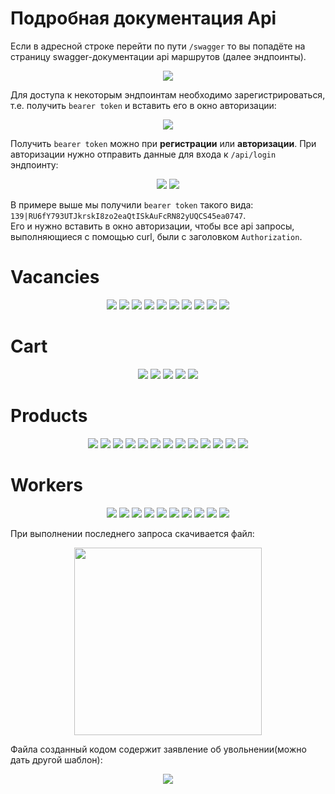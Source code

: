 # Подробная документация Api

Если в адресной строке перейти по пути `/swagger` то вы попадёте на страницу swagger-документации api маршрутов (далее эндпоинты). </br>
<p align="center">
    <img  src="https://github.com/R3ndly/diplom/blob/main/public/img/swagger1.png"/>
</p>

Для доступа к некоторым эндпоинтам необходимо зарегистрироваться, т.е. получить `bearer token` и вставить его в окно авторизации: </br>
<p align="center">
    <img  src="https://github.com/R3ndly/diplom/blob/main/public/img/swagger2.png"/>
</p>

Получить `bearer token` можно при **регистрации** или **авторизации**. При авторизации нужно отправить данные для входа к `/api/login` эндпоинту: </br>
<p align="center">
    <img  src="https://github.com/R3ndly/diplom/blob/main/public/img/swagger3.png"/>
    <img  src="https://github.com/R3ndly/diplom/blob/main/public/img/swagger4.png"/>
</p>


В примере выше мы получили `bearer token` такого вида: `139|RU6fY793UTJkrskI8zo2eaQtISkAuFcRN82yUQCS45ea0747`. </br>
Его и нужно вставить в окно авторизации, чтобы все api запросы, выполняющиеся с помощью curl, были с заголовком `Authorization`. </br>

# Vacanсies

<p align="center">
    <img  src="https://github.com/R3ndly/diplom/blob/main/public/img/swagger5.png"/>
    <img  src="https://github.com/R3ndly/diplom/blob/main/public/img/swagger6.png"/>
    <img  src="https://github.com/R3ndly/diplom/blob/main/public/img/swagger7.png"/>
    <img  src="https://github.com/R3ndly/diplom/blob/main/public/img/swagger8.png"/>
    <img  src="https://github.com/R3ndly/diplom/blob/main/public/img/swagger8.png"/>
    <img  src="https://github.com/R3ndly/diplom/blob/main/public/img/swagger9.png"/>
    <img  src="https://github.com/R3ndly/diplom/blob/main/public/img/swagger10.png"/>
    <img  src="https://github.com/R3ndly/diplom/blob/main/public/img/swagger11.png"/>
    <img  src="https://github.com/R3ndly/diplom/blob/main/public/img/swagger12.png"/>
    <img  src="https://github.com/R3ndly/diplom/blob/main/public/img/swagger13.png"/>
</p>

# Cart

<p align="center">
    <img  src="https://github.com/R3ndly/diplom/blob/main/public/img/swagger14.png"/>
    <img  src="https://github.com/R3ndly/diplom/blob/main/public/img/swagger15.png"/>
    <img  src="https://github.com/R3ndly/diplom/blob/main/public/img/swagger16.png"/>
    <img  src="https://github.com/R3ndly/diplom/blob/main/public/img/swagger17.png"/>
    <img  src="https://github.com/R3ndly/diplom/blob/main/public/img/swagger18.png"/>
</p>

# Products

<p align="center">
    <img  src="https://github.com/R3ndly/diplom/blob/main/public/img/swagger19.png"/>
    <img  src="https://github.com/R3ndly/diplom/blob/main/public/img/swagger20.png"/>
    <img  src="https://github.com/R3ndly/diplom/blob/main/public/img/swagger21.png"/>
    <img  src="https://github.com/R3ndly/diplom/blob/main/public/img/swagger22.png"/>
    <img  src="https://github.com/R3ndly/diplom/blob/main/public/img/swagger23.png"/>
    <img  src="https://github.com/R3ndly/diplom/blob/main/public/img/swagger24.png"/>
    <img  src="https://github.com/R3ndly/diplom/blob/main/public/img/swagger25.png"/>
    <img  src="https://github.com/R3ndly/diplom/blob/main/public/img/swagger26.png"/>
    <img  src="https://github.com/R3ndly/diplom/blob/main/public/img/swagger27.png"/>
    <img  src="https://github.com/R3ndly/diplom/blob/main/public/img/swagger28.png"/>
    <img  src="https://github.com/R3ndly/diplom/blob/main/public/img/swagger29.png"/>
    <img  src="https://github.com/R3ndly/diplom/blob/main/public/img/swagger30.png"/>
    <img  src="https://github.com/R3ndly/diplom/blob/main/public/img/swagger31.png"/>
</p>

# Workers

<p align="center">
    <img  src="https://github.com/R3ndly/diplom/blob/main/public/img/swagger32.png"/>
    <img  src="https://github.com/R3ndly/diplom/blob/main/public/img/swagger33.png"/>
    <img  src="https://github.com/R3ndly/diplom/blob/main/public/img/swagger34.png"/>
    <img  src="https://github.com/R3ndly/diplom/blob/main/public/img/swagger35.png"/>
    <img  src="https://github.com/R3ndly/diplom/blob/main/public/img/swagger36.png"/>
    <img  src="https://github.com/R3ndly/diplom/blob/main/public/img/swagger37.png"/>
    <img  src="https://github.com/R3ndly/diplom/blob/main/public/img/swagger38.png"/>
    <img  src="https://github.com/R3ndly/diplom/blob/main/public/img/swagger39.png"/>
    <img  src="https://github.com/R3ndly/diplom/blob/main/public/img/swagger40.png"/>
    <img  src="https://github.com/R3ndly/diplom/blob/main/public/img/swagger41.png"/>
</p>

При выполнении последнего запроса скачивается файл:
<p align="center">
    <img  src="https://github.com/R3ndly/diplom/blob/main/public/img/swagger42.png" width="300px"/>
</p>

Файла созданный кодом содержит заявление об увольнении(можно дать другой шаблон):
<p align="center">
    <img  src="https://github.com/R3ndly/diplom/blob/main/public/img/swagger43.png"/>
</p>

